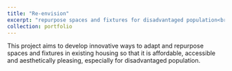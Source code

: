 ```yaml
---
title: "Re-envision"
excerpt: "repurpose spaces and fixtures for disadvantaged population<br/><img src='/images/Yue_profile.png'>"
collection: portfolio
---
```


This project aims to develop innovative ways to adapt and repurpose spaces and fixtures in existing housing so that it is affordable, accessible and aesthetically pleasing, especially for disadvantaged population.
